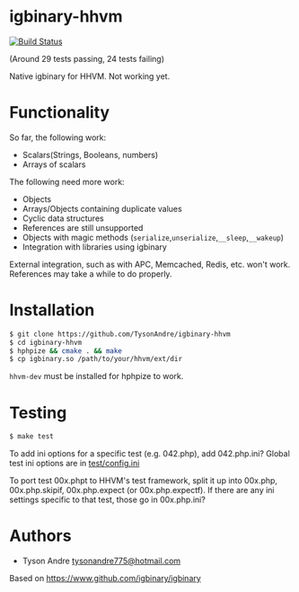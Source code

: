 igbinary-hhvm
============

[![Build Status](https://travis-ci.org/TysonAndre/igbinary-hhvm.svg?branch=master)](https://travis-ci.org/TysonAndre/igbinary-hhvm)

(Around 29 tests passing, 24 tests failing)

Native igbinary for HHVM. Not working yet.

# Functionality

So far, the following work:

- Scalars(Strings, Booleans, numbers)
- Arrays of scalars

The following need more work:

- Objects
- Arrays/Objects containing duplicate values
- Cyclic data structures
- References are still unsupported
- Objects with magic methods (`serialize`,`unserialize`,`__sleep`,`__wakeup`)
- Integration with libraries using igbinary

External integration, such as with APC, Memcached, Redis, etc. won't work.
References may take a while to do properly.

# Installation

```bash
$ git clone https://github.com/TysonAndre/igbinary-hhvm
$ cd igbinary-hhvm
$ hphpize && cmake . && make
$ cp igbinary.so /path/to/your/hhvm/ext/dir
```

`hhvm-dev` must be installed for hphpize to work.

# Testing

```bash
$ make test
```

To add ini options for a specific test (e.g. 042.php), add 042.php.ini?
Global test ini options are in [test/config.ini](test/config.ini)

To port test 00x.phpt to HHVM's test framework, split it up into 00x.php, 00x.php.skipif, 00x.php.expect (or 00x.php.expectf).
If there are any ini settings specific to that test, those go in 00x.php.ini?

# Authors

- Tyson Andre <tysonandre775@hotmail.com>

Based on https://www.github.com/igbinary/igbinary
